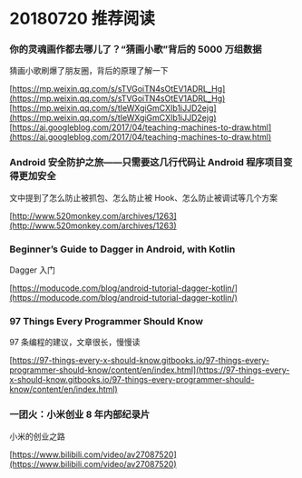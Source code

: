 # 20180720 推荐阅读

### 你的灵魂画作都去哪儿了？“猜画小歌”背后的 5000 万组数据

猜画小歌刷爆了朋友圈，背后的原理了解一下

[https://mp.weixin.qq.com/s/sTVGoiTN4sOtEV1ADRL_Hg](https://mp.weixin.qq.com/s/sTVGoiTN4sOtEV1ADRL_Hg)
[https://mp.weixin.qq.com/s/tIeWXgiGmCXIb1iJJD2ejg](https://mp.weixin.qq.com/s/tIeWXgiGmCXIb1iJJD2ejg)
[https://ai.googleblog.com/2017/04/teaching-machines-to-draw.html](https://ai.googleblog.com/2017/04/teaching-machines-to-draw.html)

### Android 安全防护之旅——只需要这几行代码让 Android 程序项目变得更加安全

文中提到了怎么防止被抓包、怎么防止被 Hook、怎么防止被调试等几个方案

[http://www.520monkey.com/archives/1263](http://www.520monkey.com/archives/1263)

### Beginner’s Guide to Dagger in Android, with Kotlin

Dagger 入门

[https://moducode.com/blog/android-tutorial-dagger-kotlin/](https://moducode.com/blog/android-tutorial-dagger-kotlin/)

### 97 Things Every Programmer Should Know

97 条编程的建议，文章很长，慢慢读

[https://97-things-every-x-should-know.gitbooks.io/97-things-every-programmer-should-know/content/en/index.html](https://97-things-every-x-should-know.gitbooks.io/97-things-every-programmer-should-know/content/en/index.html)

### 一团火：小米创业 8 年内部纪录片

小米的创业之路

[https://www.bilibili.com/video/av27087520](https://www.bilibili.com/video/av27087520)